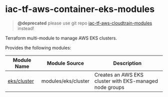# iac-tf-aws-container-eks-modules

> __@deprecated__ please use git repo [iac-tf-aws-cloudtrain-modules](https://github.com/msgoat/iac-tf-aws-cloudtrain-modules) instead!

Terraform multi-module to manage AWS EKS clusters.

Provides the following modules:

| Module Name                                  | Module Source          | Description                                                                                                                                 |
|----------------------------------------------|------------------------|---------------------------------------------------------------------------------------------------------------------------------------------|
| [eks/cluster](modules/eks/cluster/README.md) | modules/eks/cluster | Creates an AWS EKS cluster with EKS-managed node groups | 

